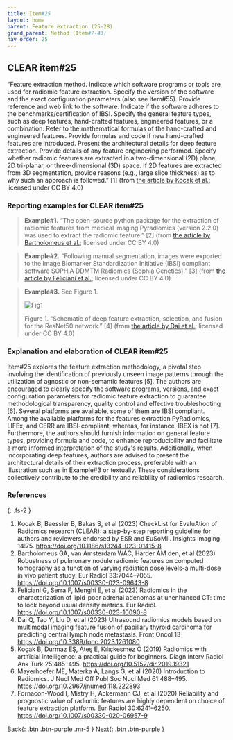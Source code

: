```yaml
---
title: Item#25
layout: home
parent: Feature extraction (25-28)
grand_parent: Method (Item#7-43)
nav_order: 25
---
```


## CLEAR item#25


“Feature extraction method. Indicate which software programs or tools are used for radiomic feature extraction. Specify the version of the software and the exact configuration parameters (also see Item#55). Provide reference and web link to the software. Indicate if the software adheres to the benchmarks/certification of IBSI. Specify the general feature types, such as deep features, hand-crafted features, engineered features, or a combination. Refer to the mathematical formulas of the hand-crafted and engineered features. Provide formulas and code if new hand-crafted features are introduced. Present the architectural details for deep feature extraction. Provide details of any feature engineering performed. Specify whether radiomic features are extracted in a two-dimensional (2D) plane, 2D tri-planar, or three-dimensional (3D) space. If 2D features are extracted from 3D segmentation, provide reasons (e.g., large slice thickness) as to why such an approach is followed.” [1] (from [the article by Kocak et al.](https://insightsimaging.springeropen.com/articles/10.1186/s13244-023-01415-8); licensed under CC BY 4.0)


### Reporting examples for CLEAR item#25

> **Example#1.** “The open-source python package for the extraction of radiomic features from medical imaging Pyradiomics (version 2.2.0) was used to extract the radiomic feature.” [2] (from [the article by Bartholomeus et al.](https://doi.org/10.1007/s00330-023-09643-8); licensed under CC BY 4.0)

> **Example#2.** “Following manual segmentation, images were exported to the Image Biomarker Standardization Initiative (IBSI) compliant software SOPHiA DDMTM Radiomics (Sophia Genetics).” [3] (from [the article by Feliciani et al.](https://doi.org/10.1007/s00330-023-10090-8); licensed under CC BY 4.0)

> **Example#3.** See Figure 1.
>
>![Fig1](/CLEAR-E3/figs/Item25_Fig1.png)
>
>Figure 1. “Schematic of deep feature extraction, selection, and fusion for the ResNet50 network.” [4] (from [the article by Dai et al.](https://doi.org/10.3389/fonc.2023.1261080); licensed under CC BY 4.0)


### Explanation and elaboration of CLEAR item#25

Item#25 explores the feature extraction methodology, a pivotal step involving the identification of previously unseen image patterns through the utilization of agnostic or non-semantic features [5]. The authors are encouraged to clearly specify the software programs, versions, and exact configuration parameters for radiomic feature extraction to guarantee methodological transparency, quality control and effective troubleshooting [6]. Several platforms are available, some of them are IBSI compliant. Among the available platforms for the features extraction PyRadiomics, LIFEx, and CERR are IBSI-compliant, whereas, for instance, IBEX is not [7]. Furthermore, the authors should furnish information on general feature types, providing formula and code, to enhance reproducibility and facilitate a more informed interpretation of the study's results. Additionally, when incorporating deep features, authors are advised to present the architectural details of their extraction process, preferable with an illustration such as in Example#3 or textually. These considerations collectively contribute to the credibility and reliability of radiomics research.

### References

{: .fs-2 }

1. 	Kocak B, Baessler B, Bakas S, et al (2023) CheckList for EvaluAtion of Radiomics research (CLEAR): a step-by-step reporting guideline for authors and reviewers endorsed by ESR and EuSoMII. Insights Imaging 14:75. https://doi.org/10.1186/s13244-023-01415-8
2. 	Bartholomeus GA, van Amsterdam WAC, Harder AM den, et al (2023) Robustness of pulmonary nodule radiomic features on computed tomography as a function of varying radiation dose levels-a multi-dose in vivo patient study. Eur Radiol 33:7044–7055. https://doi.org/10.1007/s00330-023-09643-8
3. 	Feliciani G, Serra F, Menghi E, et al (2023) Radiomics in the characterization of lipid-poor adrenal adenomas at unenhanced CT: time to look beyond usual density metrics. Eur Radiol. https://doi.org/10.1007/s00330-023-10090-8
4. 	Dai Q, Tao Y, Liu D, et al (2023) Ultrasound radiomics models based on multimodal imaging feature fusion of papillary thyroid carcinoma for predicting central lymph node metastasis. Front Oncol 13  https://doi.org/10.3389/fonc.2023.1261080
5. 	Koçak B, Durmaz EŞ, Ateş E, Kılıçkesmez Ö (2019) Radiomics with artificial intelligence: a practical guide for beginners. Diagn Interv Radiol Ank Turk 25:485–495. https://doi.org/10.5152/dir.2019.19321
6. 	Mayerhoefer ME, Materka A, Langs G, et al (2020) Introduction to Radiomics. J Nucl Med Off Publ Soc Nucl Med 61:488–495. https://doi.org/10.2967/jnumed.118.222893
7. 	Fornacon-Wood I, Mistry H, Ackermann CJ, et al (2020) Reliability and prognostic value of radiomic features are highly dependent on choice of feature extraction platform. Eur Radiol 30:6241–6250. https://doi.org/10.1007/s00330-020-06957-9


[Back](https://radiomic.github.io/CLEAR-E3/docs/Method%20(Item%207-43)/Pre-processing%20(21-24)/Item24.html){: .btn .btn-purple .mr-5 }
[Next](https://radiomic.github.io/CLEAR-E3/docs/Method%20(Item%207-43)/Feature%20extraction%20(25-28)/Item26.html){: .btn .btn-purple   }
